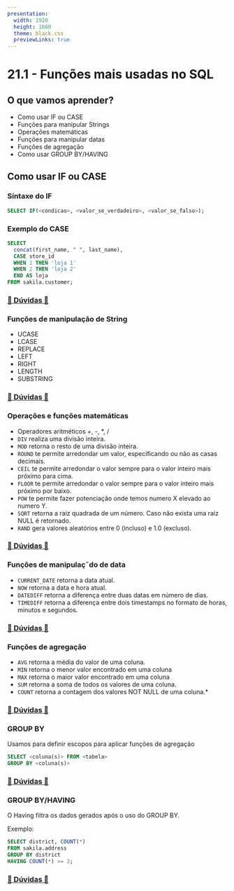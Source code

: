 ```yaml
---
presentation:
  width: 1920
  height: 1080
  theme: black.css
  previewLinks: true
---
```


<!-- slide -->
# 21.1 - Funções mais usadas no SQL

<!-- slide vertical=true -->

## O que vamos aprender?

* Como usar IF ou CASE
* Funções para manipular Strings
* Operações matemáticas
* Funções para manipular datas
* Funções de agregação
* Como usar GROUP BY/HAVING


<!-- slide -->

## Como usar IF ou CASE

<!-- slide vertical=true -->

### Síntaxe do  IF

```sql
SELECT IF(<condicao>, <valor_se_verdadeiro>, <valor_se_falso>);
```

<!-- slide vertical=true -->

### Exemplo do  CASE

```sql
SELECT 
  concat(first_name, " ", last_name), 
  CASE store_id 
  WHEN 1 THEN 'loja 1'
  WHEN 2 THEN 'loja 2'
  END AS loja
FROM sakila.customer;
```

<!-- slide vertical=true -->

### [🤔 Dúvidas 🤔](https://wall.sli.do/event/cxcnx0en?section=f7e1666b-f6f6-4b7c-9572-1b90f5b0a1af)

<!-- slide -->

### Funções de manipulação de String

* UCASE
* LCASE
* REPLACE
* LEFT
* RIGHT
* LENGTH
* SUBSTRING


<!-- slide vertical=true -->

### [🤔 Dúvidas 🤔](https://wall.sli.do/event/cxcnx0en?section=f7e1666b-f6f6-4b7c-9572-1b90f5b0a1af)

<!-- slide -->

### Operações e funções matemáticas

* Operadores aritméticos +, -, *, /
* `DIV` realiza uma divisão inteira.
* `MOD` retorna o resto de uma divisão inteira.
* `ROUND` te permite arredondar um valor, especificando ou não as casas decimais.
* `CEIL` te permite arredondar o valor sempre para o valor inteiro mais próximo para cima.
* `FLOOR` te permite arredondar o valor sempre para o valor inteiro mais próximo por baixo.
* `POW` te permite fazer potenciação onde temos numero X elevado ao numero Y.
* `SQRT` retorna a raiz quadrada de um número. Caso não exista uma raiz NULL é retornado.
* `RAND` gera valores aleatórios entre 0 (incluso) e 1.0 (excluso).

<!-- slide vertical=true -->

### [🤔 Dúvidas 🤔](https://wall.sli.do/event/cxcnx0en?section=f7e1666b-f6f6-4b7c-9572-1b90f5b0a1af)

<!-- slide -->

### Funções de manipulaç˜do de data

* `CURRENT_DATE` retorna a data atual.
* `NOW` retorna a data e hora atual.
* `DATEDIFF` retorna a diferença entre duas datas em número de dias.
* `TIMEDIFF` retorna a diferença entre dois timestamps no formato de horas, minutos e segundos.

<!-- slide vertical=true -->

### [🤔 Dúvidas 🤔](https://wall.sli.do/event/cxcnx0en?section=f7e1666b-f6f6-4b7c-9572-1b90f5b0a1af)

<!-- slide -->

### Funções de agregação

* `AVG` retorna a média do valor de uma coluna. 
* `MIN` retorna o menor valor encontrado em uma coluna
* `MAX` retorna o maior valor encontrado em uma coluna
* `SUM` retorna a soma de todos os valores de uma coluna.
* `COUNT` retorna a contagem dos valores NOT NULL de uma coluna.* 

<!-- slide vertical=true -->

### [🤔 Dúvidas 🤔](https://wall.sli.do/event/cxcnx0en?section=f7e1666b-f6f6-4b7c-9572-1b90f5b0a1af)

<!-- slide -->


### GROUP BY

Usamos para definir escopos para aplicar funções de agregação

```sql
SELECT <coluna(s)> FROM <tabela>
GROUP BY <coluna(s)>
```

<!-- slide vertical=true -->

### [🤔 Dúvidas 🤔](https://wall.sli.do/event/cxcnx0en?section=f7e1666b-f6f6-4b7c-9572-1b90f5b0a1af)

<!-- slide -->

### GROUP BY/HAVING

O Having filtra os dados gerados após o uso do GROUP BY. 

Exemplo:

```sql
SELECT district, COUNT(*)
FROM sakila.address
GROUP BY district
HAVING COUNT(*) >= 2;
```

<!-- slide vertical=true -->

### [🤔 Dúvidas 🤔](https://wall.sli.do/event/cxcnx0en?section=f7e1666b-f6f6-4b7c-9572-1b90f5b0a1af)
